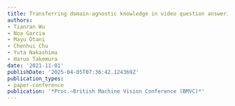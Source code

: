```yaml
---
title: Transferring domain-agnostic knowledge in video question answering
authors:
- Tianran Wu
- Noa Garcia
- Mayu Otani
- Chenhui Chu
- Yuta Nakashima
- Haruo Takemura
date: '2021-11-01'
publishDate: '2025-04-05T07:36:42.124369Z'
publication_types:
- paper-conference
publication: '*Proc.~British Machine Vision Conference (BMVC)*'
---
```

